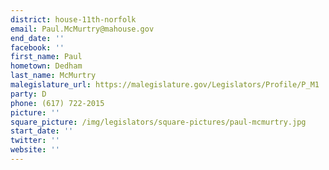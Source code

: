 ```yaml
---
district: house-11th-norfolk
email: Paul.McMurtry@mahouse.gov
end_date: ''
facebook: ''
first_name: Paul
hometown: Dedham
last_name: McMurtry
malegislature_url: https://malegislature.gov/Legislators/Profile/P_M1
party: D
phone: (617) 722-2015
picture: ''
square_picture: /img/legislators/square-pictures/paul-mcmurtry.jpg
start_date: ''
twitter: ''
website: ''
---
```

